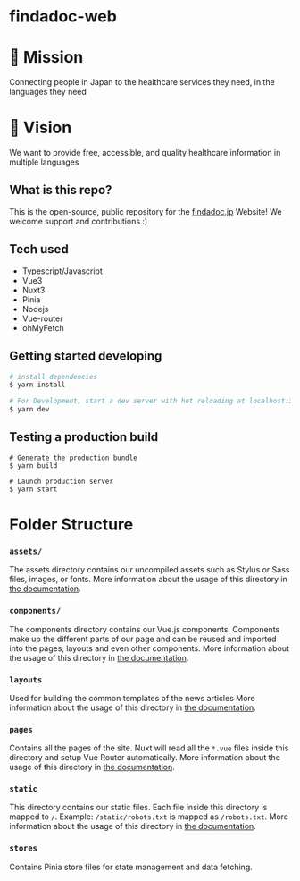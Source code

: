# findadoc-web

# 🧭 Mission

Connecting people in Japan to the healthcare services they need, in the languages they need

# 🔭 Vision

We want to provide free, accessible, and quality healthcare information in multiple languages

## What is this repo?

This is the open-source, public repository for the [findadoc.jp](htttps://findadoc.jp) Website! We welcome support and contributions :) 

## Tech used
- Typescript/Javascript
- Vue3
- Nuxt3
- Pinia
- Nodejs
- Vue-router
- ohMyFetch

## Getting started developing

```bash
# install dependencies
$ yarn install

# For Development, start a dev server with hot reloading at localhost:3000
$ yarn dev
```

## Testing a production build

```
# Generate the production bundle
$ yarn build

# Launch production server
$ yarn start
```

# Folder Structure

### `assets/`

The assets directory contains our uncompiled assets such as Stylus or Sass files, images, or fonts.
More information about the usage of this directory in [the documentation](https://nuxtjs.org/docs/2.x/directory-structure/assets).

### `components/`

The components directory contains our Vue.js components. Components make up the different parts of our page and can be reused and imported into the pages, layouts and even other components.
More information about the usage of this directory in [the documentation](https://nuxtjs.org/docs/2.x/directory-structure/components).

### `layouts`

Used for building the common templates of the news articles
More information about the usage of this directory in [the documentation](https://nuxtjs.org/docs/2.x/directory-structure/layouts).


### `pages`

Contains all the pages of the site. Nuxt will read all the `*.vue` files inside this directory and setup Vue Router automatically.
More information about the usage of this directory in [the documentation](https://nuxtjs.org/docs/2.x/get-started/routing).

### `static`

This directory contains our static files. Each file inside this directory is mapped to `/`.
Example: `/static/robots.txt` is mapped as `/robots.txt`.
More information about the usage of this directory in [the documentation](https://nuxtjs.org/docs/2.x/directory-structure/static).

### `stores`

Contains Pinia store files for state management and data fetching. 
